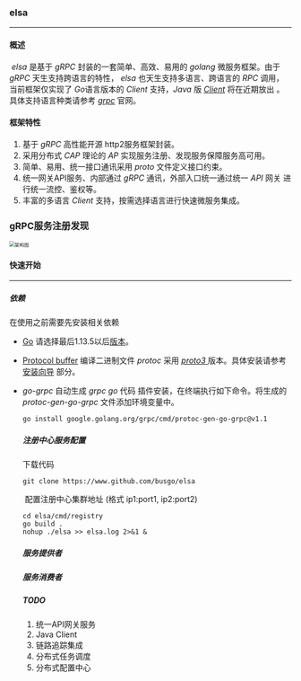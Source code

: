 ### elsa

***

#### 概述

​		*elsa* 是基于 *gRPC* 封装的一套简单、高效、易用的 *golang* 微服务框架。由于 *gRPC* 天生支持跨语言的特性， *elsa* 也天生支持多语言、跨语言的 *RPC* 调用，当前框架仅实现了 *Go*语言版本的 *Client* 支持，*Java* 版 *[Client](http://wwww.github.com/busgo/elsa-java)* 将在近期放出 。具体支持语言种类请参考 *[grpc](https://www.grpc.io/)* 官网。

#### 框架特性

1. 基于 *gRPC* 高性能开源 http2服务框架封装。
2. 采用分布式 *CAP* 理论的 *AP* 实现服务注册、发现服务保障服务高可用。
3. 简单、易用、统一接口通讯采用 *proto* 文件定义接口约束。
4. 统一网关API服务、内部通过 *gRPC* 通讯，外部入口统一通过统一 *API* 网关 进行统一流控、鉴权等。
5. 丰富的多语言 *Client* 支持，按需选择语言进行快速微服务集成。



### gRPC服务注册发现



<img src="https://github.com/busgo/elsa/blob/master/docs/img/arch.png?raw=true" alt="架构图" style="zoom:60%;" />

#### 快速开始

***

##### 依赖

在使用之前需要先安装相关依赖

* [Go](https://github.com/golang) 请选择最后1.13.5以后[版本](https://golang.org/doc/devel/release.html)。 

* [Protocol buffer](https://developers.google.com/protocol-buffers) 编译二进制文件 *protoc* 采用 [*proto3* ](https://developers.google.com/protocol-buffers/docs/proto3)版本。具体安装请参考 [安装向导](https://www.grpc.io/docs/protoc-installation/) 部分。

* *go-grpc* 自动生成 *grpc go* 代码 插件安装，在终端执行如下命令。将生成的 *protoc-gen-go-grpc* 文件添加环境变量中。

  ```shell
  go install google.golang.org/grpc/cmd/protoc-gen-go-grpc@v1.1
  ```

   

  ##### 注册中心服务配置

  下载代码

  ``` shell
  git clone https://www.github.com/busgo/elsa
  ```

  ​      配置注册中心集群地址 (格式 ip1:port1, ip2:port2)

  ```shell
  cd elsa/cmd/registry
  go build .
  nohup ./elsa >> elsa.log 2>&1 &
  ```

  ##### 服务提供者

  

  ##### 服务消费者

  

  ##### TODO

  1. 统一API网关服务
  2. Java Client
  3. 链路追踪集成
  4. 分布式任务调度
  5. 分布式配置中心

